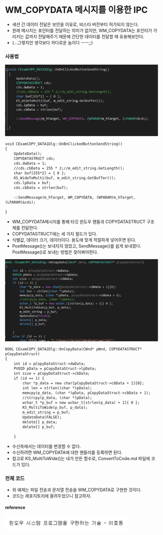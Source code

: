 # WM_COPYDATA 메시지를 이용한 IPC

* 세션 간 데이터 전달은 보안을 이유로, 비스타 버전부터 허가되지 않는다.
* 원래 메시지는 포인터를 전달하는 의미가 없지만, WM_COPYDATA는 포인터가 가리키는 값까지 전달해주기 때문에 간단한 데이터를 전달할 때 유용해보인다.
* (...그렇지만 생각보다 까다로운 놈이다 ㅡㅡ;;)


### 사용법  

![](../../../images/IPC_COPYDATA/1.PNG)  

```
void CExamCOPY_DATA1Dlg::OnBnClickedButtonSendString()
{
	UpdateData();
	COPYDATASTRUCT cds;
	cds.dwData = 1;
	//cds.cbData = 255 * 2;//m_edit_string.GetLength();
	char buf[255*2] = { 0 };
	KS_WideToMulti(buf, m_edit_string.GetBuffer());
	cds.lpData = buf;
	cds.cbData = strlen(buf);

	::SendMessage(m_hTarget, WM_COPYDATA, (WPARAM)m_hTarget, (LPARAM)&cds);

}
```

* WM_COPYDATA메시지를 통해 타깃 윈도우 핸들과 COPYDATASTRUCT 구조체를 전달한다.
* COPYDATASTRUCT에는 세 가지 필드가 있다.
* 식별값, 데이터 크기, 데이터이다. 용도에 맞게 적절하게 넣어주면 된다.
* PostMessage()는 보내지지 않았고, SendMessage()를 쉽게 보내졌다. PostMessage()로 보내는 방법은 찾아봐야한다.

![](../../../images/IPC_COPYDATA/2.PNG)  

```
BOOL CExamCOPY_DATA2Dlg::OnCopyData(CWnd* pWnd, COPYDATASTRUCT* pCopyDataStruct)
{
	int id = pCopyDataStruct->dwData;
	PVOID pData = pCopyDataStruct->lpData;
	int size = pCopyDataStruct->cbData;
	if (id == 1) {
		char *p_data = new char[pCopyDataStruct->cbData + 1]{0};
		int len = strlen((char *)pData);
		memcpy(p_data, (char *)pData, pCopyDataStruct->cbData + 1);
		//strcpy(p_data, (char *)pData);
		wchar_t *p_buf = new wchar_t[strlen(p_data) + 1]{ 0 };
		KS_MultiToWide(p_buf, p_data);
		m_edit_string = p_buf;
		UpdateData(FALSE);
		delete[] p_data;
		delete[] p_buf;

	}
```

* 수신측에서는 데이터를 변경할 수 없다.
* 수신하려면 WM_COPYDATA에 대한 핸들러를 등록하면 된다.
* 참고로 KS_MultiToWide()는 내가 만든 함수로, ConvertToCode.md 파일에 코드가 있다.

### 전체 코드
* 위 예제는 파일 전송과 문자열 전송을 WM_COPYDATA로 구현한 것이다.
* 코드는 레포지토리에 올려두었으니 참고하자.

#### reference
![](../../../images/Windows_System_Technology/6.PNG)
